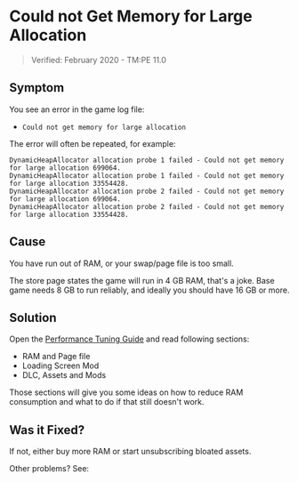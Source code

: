# Could not Get Memory for Large Allocation
> Verified: February 2020 - TM:PE 11.0

## Symptom

You see an error in the game log file:

* `Could not get memory for large allocation`

The error will often be repeated, for example:

```
DynamicHeapAllocator allocation probe 1 failed - Could not get memory for large allocation 699064.
DynamicHeapAllocator allocation probe 1 failed - Could not get memory for large allocation 33554428.
DynamicHeapAllocator allocation probe 2 failed - Could not get memory for large allocation 699064.
DynamicHeapAllocator allocation probe 2 failed - Could not get memory for large allocation 33554428.
```

## Cause

You have run out of RAM, or your swap/page file is too small.

The store page states the game will run in 4 GB RAM, that's a joke. Base game needs 8 GB to run reliably, and ideally you should have 16 GB or more.

## Solution

Open the [Performance Tuning Guide](https://steamcommunity.com/sharedfiles/filedetails/?id=465790009) and read following sections:

* RAM and Page file
* Loading Screen Mod
* DLC, Assets and Mods

Those sections will give you some ideas on how to reduce RAM consumption and what to do if that still doesn't work.

## Was it Fixed?

If not, either buy more RAM or start unsubscribing bloated assets.

Other problems? See: [](Troubleshooting.md)